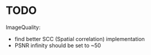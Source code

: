 # TODO

ImageQuality:
+ find better SCC (Spatial correlation) implementation
+ PSNR infinity should be set to ~50